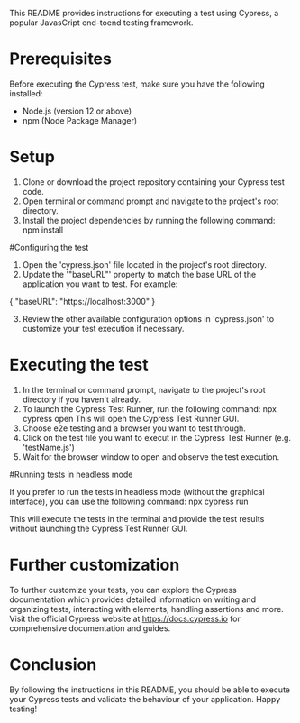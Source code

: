 This README provides instructions for executing a test using Cypress, a popular JavasCript end-toend testing framework.

# Prerequisites

Before executing the Cypress test, make sure you have the following installed:
- Node.js (version 12 or above)
- npm (Node Package Manager)

# Setup

1. Clone or download the project repository containing your Cypress test code.
2. Open terminal or command prompt and navigate to the project's root directory.
3. Install the project dependencies by running the following command: npm install

#Configuring the test

1. Open the 'cypress.json' file located in the project's root directory.
2. Update the '"baseURL"' property to match the base URL of the application you want to test. For example:

{
    "baseURL": "https://localhost:3000"
}

3. Review the other available configuration options in 'cypress.json' to customize your test execution if necessary.

# Executing the test

1. In the terminal or command prompt, navigate to the project's root directory if you haven't already.
2. To launch the Cypress Test Runner, run the following command: npx cypress open
This will open the Cypress Test Runner GUI.
3. Choose e2e testing and a browser you want to test through.
4. Click on the test file you want to execut in the Cypress Test Runner (e.g. 'testName.js')
5. Wait for the browser window to open and observe the test execution.

#Running tests in headless mode

If you prefer to run the tests in headless mode (without the graphical interface), you can use the following command: npx cypress run

This will execute the tests in the terminal and provide the test results without launching the Cypress Test Runner GUI.

# Further customization

To further customize your tests, you can explore the Cypress documentation which provides detailed information on writing and organizing tests, interacting with elements, handling assertions and more. Visit the official Cypress website at https://docs.cypress.io for comprehensive documentation and guides.

# Conclusion

By following the instructions in this README, you should be able to execute your Cypress tests and validate the behaviour of your application. Happy testing!